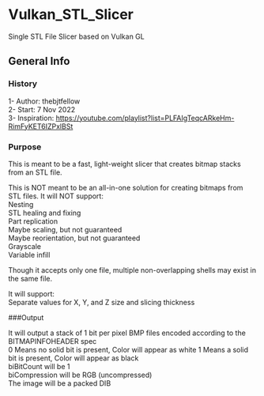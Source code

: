 # Vulkan_STL_Slicer
Single STL File Slicer based on Vulkan GL

## General Info

### History
1- Author: thebjtfellow  
2- Start: 7 Nov 2022  
3- Inspiration: https://youtube.com/playlist?list=PLFAIgTeqcARkeHm-RimFyKET6IZPxlBSt  

### Purpose

This is meant to be a fast, light-weight slicer that creates bitmap stacks from an STL file. 

This is NOT meant to be an all-in-one solution for creating bitmaps from STL files. It will NOT support:  
  Nesting  
  STL healing and fixing  
  Part replication  
  Maybe scaling, but not guaranteed  
  Maybe reorientation, but not guaranteed  
  Grayscale  
  Variable infill  
  
Though it accepts only one file, multiple non-overlapping shells may exist in the same file.

It will support:  
  Separate values for X, Y, and Z size and slicing thickness

###Output

It will output a stack of 1 bit per pixel BMP files encoded according to the BITMAPINFOHEADER spec  
  0 Means no solid bit is present, Color will appear as white
  1 Means a solid bit is present, Color will appear as black  
  biBitCount will be 1  
  biCompression will be RGB (uncompressed)  
  The image will be a packed DIB  
  
  
  
